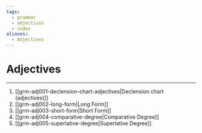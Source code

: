 ```yaml
---
tags:
  - grammar
  - adjectives
  - index
aliases:
  - Adjectives
---
```

# Adjectives
---
1. [[grm-adj001-declension-chart-adjectives|Declension chart (adjectives)]]
2. [[grm-adj002-long-form|Long Form]]
3. [[grm-adj003-short-form|Short Form]]
4. [[grm-adj004-comparative-degree|Comparative Degree]]
5. [[grm-adj005-superlative-degree|Superlative Degree]]
